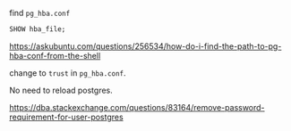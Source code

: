 find `pg_hba.conf`

```sql
SHOW hba_file;
```

https://askubuntu.com/questions/256534/how-do-i-find-the-path-to-pg-hba-conf-from-the-shell

change to `trust` in `pg_hba.conf`.

No need to reload postgres.

https://dba.stackexchange.com/questions/83164/remove-password-requirement-for-user-postgres
